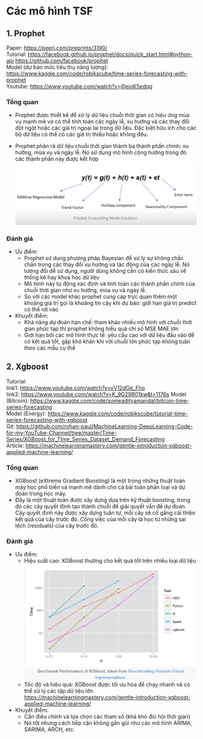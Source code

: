 # Các mô hình TSF
## 1. Prophet
Paper: https://peerj.com/preprints/3190/  
Tutorial: https://facebook.github.io/prophet/docs/quick_start.html#python-api
https://github.com/facebook/prophet  
Model (dự báo mức tiêu thụ năng lượng): https://www.kaggle.com/code/robikscube/time-series-forecasting-with-prophet  
Youtube: https://www.youtube.com/watch?v=j0eioK5edqg

### Tổng quan
* Prophet được thiết kế để xử lý dữ liệu chuỗi thời gian có hiệu ứng mùa vụ mạnh mẽ và có thể tính toán các ngày lễ, xu hướng và các thay đổi đột ngột hoặc các giá trị ngoại lai trong dữ liệu. Đặc biệt hữu ích cho các bộ dữ liệu có thể có các giá trị thiếu hoặc không đều.

* Prophet phân rã dữ liệu chuỗi thời gian thành ba thành phần chính: xu hướng, mùa vụ và ngày lễ. Nó sử dụng mô hình cộng hưởng trong đó các thành phần này được kết hợp
![](prophet.png)

### Đánh giá 
* Ưu điểm:
    * Prophet sử dụng phương pháp Bayesian để xử lý sự không chắc chắn trong các thay đổi xu hướng và tác động của các ngày lễ. Nó tương đối dễ sử dụng, người dùng không cần có kiến thức sâu về thống kê hay khoa học dữ liệu
    * Mô hình này tự động xác định và tính toán các thành phần chính của chuỗi thời gian như xu hướng, mùa vụ và ngày lễ.
    * So với các model khác prophet cung cáp trực quan thêm một khoảng giá trị gọi là khoảng tin cậy khi dự báo: giới hạn giá trị predict có thể rơi vào
* Khuyết điểm: 
    * Khả năng dự đoán hạn chế: tham khảo nhiều mô hình với chuỗi thời gian phức tạp thì prophet không hiểu quả chỉ số MSE MAE lớn 
    * Giới hạn bởi các mô hình thực tế: yêu cầu cao với dữ liệu đầu vào để có kết quả tốt, gặp khó khăn khi với chuỗi lớn phức tạp không tuân theo các mẫu cụ thể

## 2. Xgboost
Tutorial:   
link1: https://www.youtube.com/watch?v=vV12dGe_Fho   
link2: https://www.youtube.com/watch?v=K_9G29R01kw&t=1176s 
Model (Bitcoin): https://www.kaggle.com/code/someadityamandal/bitcoin-time-series-forecasting  
Model (Energy): https://www.kaggle.com/code/robikscube/tutorial-time-series-forecasting-with-xgboost  
Git: https://github.com/rohan-paul/MachineLearning-DeepLearning-Code-for-my-YouTube-Channel/tree/master/Time-Series/XGBoost_for_TIme_Series_Dataset_Demand_Forecasting  
Article: https://machinelearningmastery.com/gentle-introduction-xgboost-applied-machine-learning/

### Tổng quan
* XGBoost (eXtreme Gradient Boosting) là một trong những thuật toán máy học phổ biến và mạnh mẽ dành cho cả bài toán phân loại và dự đoán trong học máy.
* Đây là một thuật toán được xây dựng dựa trên kỹ thuật boosting, trong đó các cây quyết định tạo thành chuỗi để giải quyết vấn đề dự đoán. Cây quyết định này được xây dựng tuần tự, mỗi cây sẽ cố gắng cải thiện kết quả của cây trước đó. Công việc của mỗi cây là học từ những sai lệch (residuals) của cây trước đó.

### Đánh giá
* Ưu điểm:  
    * Hiệu suất cao: XGBoost thường cho kết quả tốt trên nhiều loại dữ liệu
    ![](Xgboost.png)
    * Tốc độ và hiệu quả: XGBoost được tối ưu hóa để chạy nhanh và có thể xử lý các tập dữ liệu lớn.
    https://machinelearningmastery.com/gentle-introduction-xgboost-applied-machine-learning/
* Khuyết điểm:
    * Cần điều chỉnh và lựa chọn các tham số (khá khó đòi hỏi thời gian)
    * Nó tốt nhưng cách tiếp cận không gần gũi như các mô hình ARIMA, SARIMA, ARCH, etc.